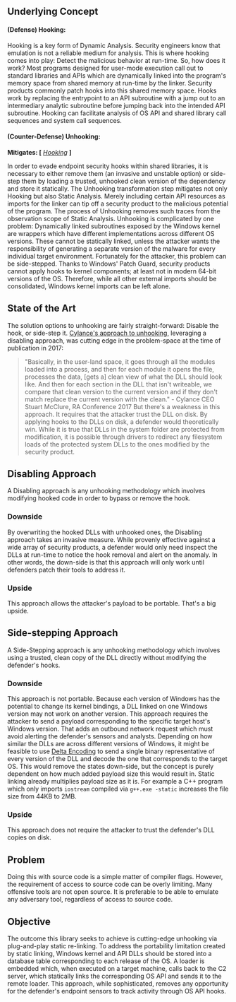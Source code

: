 ## Underlying Concept


#### **(Defense) Hooking:**

Hooking is a key form of Dynamic Analysis. Security engineers know that emulation is not a reliable medium for analysis. This is where hooking comes into play: Detect the malicious behavior at run-time. So, how does it work? Most programs designed for user-mode execution call out to standard libraries and APIs which are dynamically linked into the program's memory space from shared memory at run-time by the linker. Security products commonly patch hooks into this shared memory space. Hooks work by replacing the entrypoint to an API subroutine with a jump out to an intermediary analytic subroutine before jumping back into the intended API subroutine. Hooking can facilitate analysis of OS API and shared library call sequences and system call sequences.

#### **(Counter-Defense) Unhooking:** 
**Mitigates: \[** [_Hooking_](https://github.com/jt0dd/phantom-v/blob/main/README.md#defense-hooking) **\]**

In order to evade endpoint security hooks within shared libraries, it is necessary to either remove them (an invasive and unstable option) or side-step them by loading a trusted, unhooked clean version of the dependency and store it statically. The Unhooking transformation step mitigates not only Hooking but also Static Analysis. Merely including certain API resources as imports for the linker can tip off a security product to the malicious potential of the program. The process of Unhooking removes such traces from the observation scope of Static Analysis. Unhooking is complicated by one problem: Dynamically linked subroutines exposed by the Windows kernel are wrappers which have different implementations across different OS versions. These cannot be statically linked, unless the attacker wants the responsibility of generating a separate version of the malware for every individual target environment. Fortunately for the attacker, this problem can be side-stepped. Thanks to Windows' Patch Guard, security products cannot apply hooks to kernel components; at least not in modern 64-bit versions of the OS. Therefore, while all other external imports should be consolidated, Windows kernel imports can be left alone.

## State of the Art

The solution options to unhooking are fairly straight-forward: Disable the hook, or side-step it. [Cylance's approach to unhooking](https://blogs.blackberry.com/en/2017/02/universal-unhooking-blinding-security-software), leveraging a disabling approach, was cutting edge in the problem-space at the time of publication in 2017:

> "Basically, in the user-land space, it goes through all the modules loaded into a process, and then for each module it opens the file, processes the data, [gets a] clean view of what the DLL should look like. And then for each section in the DLL that isn't writeable, we compare that clean version to the current version and if they don't match replace the current version with the clean." - Cylance CEO  Stuart McClure, RA Conference 2017
But there's a weakness in this approach. It requires that the attacker trust the DLL on disk. By applying hooks to the DLLs on disk, a defender would theoretically win. While it is true that DLLs in the system folder are protected from modification, it is possible through drivers to redirect any filesystem loads of the protected system DLLs to the ones modified by the security product.

## Disabling Approach

A Disabling approach is any unhooking methodology which involves modifying hooked code in order to bypass or remove the hook.

### Downside

By overwriting the hooked DLLs with unhooked ones, the Disabling approach takes an invasive measure. While provenly effective against a wide array of security products, a defender would only need inspect the DLLs at run-time to notice the hook removal and alert on the anomaly. In other words, the down-side is that this approach will only work until defenders patch their tools to address it.

### Upside

This approach allows the attacker's payload to be portable. That's a big upside.

## Side-stepping Approach

A Side-Stepping approach is any unhooking methodology which involves using a trusted, clean copy of the DLL directly without modifying the defender's hooks.

### Downside

This approach is not portable. Because each version of Windows has the potential to change its kernel bindings, a DLL linked on one Windows version may not work on another version. This approach requires the attacker to send a payload corresponding to the specific target host's Windows version. That adds an outbound network request which must avoid alerting the defender's sensors and analysts. Depending on how similar the DLLs are across different versions of Windows, it might be feasible to use [Delta Encoding](https://en.wikipedia.org/wiki/Delta_encoding) to send a single binary representative of every version of the DLL and decode the one that corresponds to the target OS. This would remove the states down-side, but the concept is purely dependent on how much added payload size this would result in. Static linking already multiplies payload size as it is. For example a C++ program which only imports `iostream` compiled via `g++.exe -static` increases the file size from 44KB to 2MB.

### Upside

This approach does not require the attacker to trust the defender's DLL copies on disk.


## Problem

Doing this with source code is a simple matter of compiler flags. However, the requirement of access to source code can be overly limiting. Many offensive tools are not open source. It is preferable to be able to emulate any adversary tool, regardless of access to source code.

## Objective

The outcome this library seeks to achieve is cutting-edge unhooking via plug-and-play static re-linking. To address the portability limitation created by static linking, Windows kernel and API DLLs should be stored into a database table corresponding to each release of the OS. A loader is embedded which, when executed on a target machine, calls back to the C2 server, which statically links the corresponding OS API and sends it to the remote loader. This approach, while sophisticated, removes any opportunity for the defender's endpoint sensors to track activity through OS API hooks.
